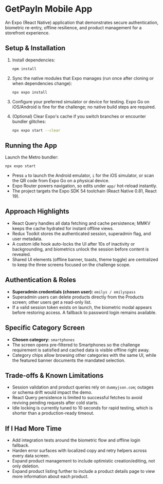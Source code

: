 # GetPayIn Mobile App

An Expo (React Native) application that demonstrates secure authentication, biometric re-entry, offline resilience, and product management for a storefront experience.

## Setup & Installation

1. Install dependencies:

   ```bash
   npm install
   ```

2. Sync the native modules that Expo manages (run once after cloning or when dependencies change):

   ```bash
   npx expo install
   ```

3. Configure your preferred simulator or device for testing. Expo Go on iOS/Android is fine for the challenge; no native build steps are required.

4. (Optional) Clear Expo's cache if you switch branches or encounter bundler glitches:

   ```bash
   npx expo start --clear
   ```

## Running the App

Launch the Metro bundler:

```bash
npx expo start
```

- Press `a` to launch the Android emulator, `i` for the iOS simulator, or scan the QR code from Expo Go on a physical device.
- Expo Router powers navigation, so edits under `app/` hot-reload instantly.
- The project targets the Expo SDK 54 toolchain (React Native 0.81, React 19).

## Approach Highlights

- React Query handles all data fetching and cache persistence; MMKV keeps the cache hydrated for instant offline views.
- Redux Toolkit stores the authenticated session, superadmin flag, and user metadata.
- A custom idle hook auto-locks the UI after 10s of inactivity or backgrounding, and biometrics unlock the session before content is revealed.
- Shared UI elements (offline banner, toasts, theme toggle) are centralized to keep the three screens focused on the challenge scope.

## Authentication & Roles

- **Superadmin credentials (chosen user):** `emilys / emilyspass`
- Superadmin users can delete products directly from the Products screen; other users get a read-only list.
- If a valid session token exists on launch, the biometric modal appears before restoring access. A fallback to password login remains available.

## Specific Category Screen

- **Chosen category:** `smartphones`
- The screen opens pre-filtered to Smartphones so the challenge requirement is satisfied and cached data is visible offline right away.
- Category chips allow browsing other categories with the same UI, while the featured banner documents the mandated selection.

## Trade-offs & Known Limitations

- Session validation and product queries rely on `dummyjson.com`; outages or schema drift would impact the demo.
- React Query persistence is limited to successful fetches to avoid reviving pending requests after cold starts.
- Idle locking is currently tuned to 10 seconds for rapid testing, which is shorter than a production-ready timeout.

## If I Had More Time

- Add integration tests around the biometric flow and offline login fallback.
- Harden error surfaces with localized copy and retry helpers across every data screen.
- Expand product management to include optimistic creation/editing, not only deletion.
- Expand product listing further to include a product details page to view more information about each product.

